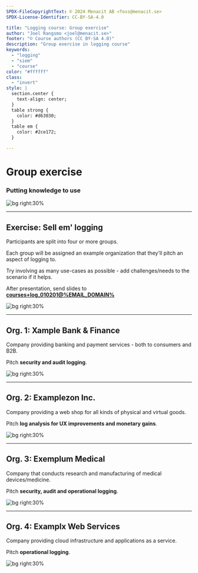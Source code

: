 ```yaml
---
SPDX-FileCopyrightText: © 2024 Menacit AB <foss@menacit.se>
SPDX-License-Identifier: CC-BY-SA-4.0

title: "Logging course: Group exercise"
author: "Joel Rangsmo <joel@menacit.se>"
footer: "© Course authors (CC BY-SA 4.0)"
description: "Group exercise in logging course"
keywords:
  - "logging"
  - "siem"
  - "course"
color: "#ffffff"
class:
  - "invert"
style: |
  section.center {
    text-align: center;
  }
  table strong {
    color: #d63030;
  }
  table em {
    color: #2ce172;
  }

---
```

<!-- _footer: "%ATTRIBUTION_PREFIX% Tero Karppinen (CC BY 2.0)" -->
# Group exercise
### Putting knowledge to use

![bg right:30%](images/02-pixel_forest.jpg)

---
<!-- _footer: "%ATTRIBUTION_PREFIX% Tero Karppinen (CC BY 2.0)" -->
## Exercise: Sell em' logging
Participants are split into four or more groups.  
  
Each group will be assigned an example organization that they'll pitch an aspect
of logging to.  
  
Try involving as many use-cases as possible -
add challenges/needs to the scenario if it helps.
  
After presentation, send slides to
**[courses+log_010201@%EMAIL_DOMAIN%](mailto:courses+log_010201@%EMAIL_DOMAIN%)**

![bg right:30%](images/02-pixel_forest.jpg)

---
<!-- _footer: "%ATTRIBUTION_PREFIX% Halfrain (CC BY-SA 2.0)" -->
## Org. 1: Xample Bank & Finance
Company providing banking and payment services - both to consumers and B2B.  

Pitch **security and audit logging**.

![bg right:30%](images/02-red_windows.jpg)

---
<!-- _footer: "%ATTRIBUTION_PREFIX% Rod Waddington (CC BY-SA 2.0)" -->
## Org. 2: Examplezon Inc.
Company providing a web shop for all kinds of physical and virtual goods.

Pitch **log analysis for UX improvements and monetary gains**.

![bg right:30%](images/02-singapore_gardens.jpg)

---
<!-- _footer: "%ATTRIBUTION_PREFIX% Reid Campbell (CC0 1.0)" -->
## Org. 3: Exemplum Medical
Company that conducts research and manufacturing of medical devices/medicine.

Pitch **security, audit and operational logging**.

![bg right:30%](images/02-minerals.jpg)

---
<!-- _footer: "%ATTRIBUTION_PREFIX% OLCF at ORNL (CC BY 2.0)" -->
## Org. 4: Examplx Web Services
Company providing cloud infrastructure and applications as a service.

Pitch **operational logging**.

![bg right:30%](images/02-server_rack.jpg)
